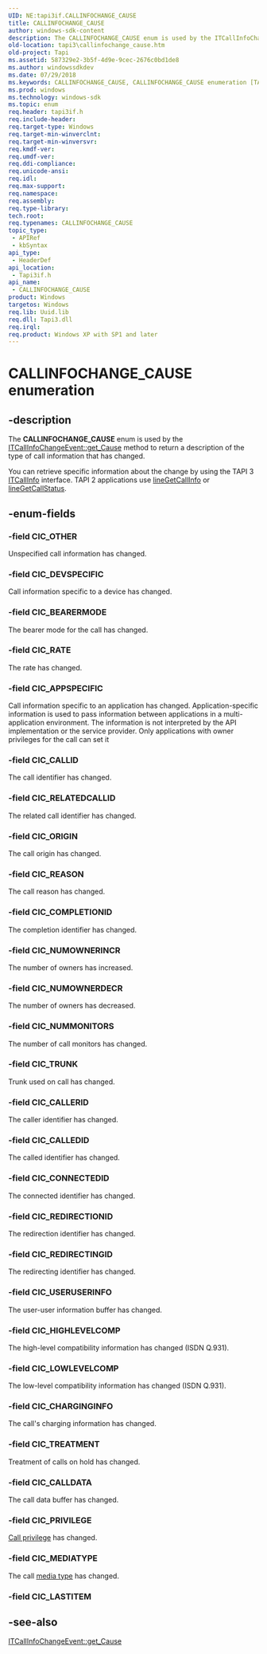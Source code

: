 ```yaml
---
UID: NE:tapi3if.CALLINFOCHANGE_CAUSE
title: CALLINFOCHANGE_CAUSE
author: windows-sdk-content
description: The CALLINFOCHANGE_CAUSE enum is used by the ITCallInfoChangeEvent::get_Cause method to return a description of the type of call information that has changed.
old-location: tapi3\callinfochange_cause.htm
old-project: Tapi
ms.assetid: 587329e2-3b5f-4d9e-9cec-2676c0bd1de8
ms.author: windowssdkdev
ms.date: 07/29/2018
ms.keywords: CALLINFOCHANGE_CAUSE, CALLINFOCHANGE_CAUSE enumeration [TAPI 2.2], CIC_APPSPECIFIC, CIC_BEARERMODE, CIC_CALLDATA, CIC_CALLEDID, CIC_CALLERID, CIC_CALLID, CIC_CHARGINGINFO, CIC_COMPLETIONID, CIC_CONNECTEDID, CIC_DEVSPECIFIC, CIC_HIGHLEVELCOMP, CIC_LOWLEVELCOMP, CIC_MEDIATYPE, CIC_NUMMONITORS, CIC_NUMOWNERDECR, CIC_NUMOWNERINCR, CIC_ORIGIN, CIC_OTHER, CIC_PRIVILEGE, CIC_RATE, CIC_REASON, CIC_REDIRECTINGID, CIC_REDIRECTIONID, CIC_RELATEDCALLID, CIC_TREATMENT, CIC_TRUNK, CIC_USERUSERINFO, _tapi3_callinfochange_cause, tapi3.callinfochange_cause, tapi3if/CALLINFOCHANGE_CAUSE, tapi3if/CIC_APPSPECIFIC, tapi3if/CIC_BEARERMODE, tapi3if/CIC_CALLDATA, tapi3if/CIC_CALLEDID, tapi3if/CIC_CALLERID, tapi3if/CIC_CALLID, tapi3if/CIC_CHARGINGINFO, tapi3if/CIC_COMPLETIONID, tapi3if/CIC_CONNECTEDID, tapi3if/CIC_DEVSPECIFIC, tapi3if/CIC_HIGHLEVELCOMP, tapi3if/CIC_LOWLEVELCOMP, tapi3if/CIC_MEDIATYPE, tapi3if/CIC_NUMMONITORS, tapi3if/CIC_NUMOWNERDECR, tapi3if/CIC_NUMOWNERINCR, tapi3if/CIC_ORIGIN, tapi3if/CIC_OTHER, tapi3if/CIC_PRIVILEGE, tapi3if/CIC_RATE, tapi3if/CIC_REASON, tapi3if/CIC_REDIRECTINGID, tapi3if/CIC_REDIRECTIONID, tapi3if/CIC_RELATEDCALLID, tapi3if/CIC_TREATMENT, tapi3if/CIC_TRUNK, tapi3if/CIC_USERUSERINFO
ms.prod: windows
ms.technology: windows-sdk
ms.topic: enum
req.header: tapi3if.h
req.include-header: 
req.target-type: Windows
req.target-min-winverclnt: 
req.target-min-winversvr: 
req.kmdf-ver: 
req.umdf-ver: 
req.ddi-compliance: 
req.unicode-ansi: 
req.idl: 
req.max-support: 
req.namespace: 
req.assembly: 
req.type-library: 
tech.root: 
req.typenames: CALLINFOCHANGE_CAUSE
topic_type:
 - APIRef
 - kbSyntax
api_type:
 - HeaderDef
api_location:
 - Tapi3if.h
api_name:
 - CALLINFOCHANGE_CAUSE
product: Windows
targetos: Windows
req.lib: Uuid.lib
req.dll: Tapi3.dll
req.irql: 
req.product: Windows XP with SP1 and later
---
```


# CALLINFOCHANGE_CAUSE enumeration


## -description


The 
<b>CALLINFOCHANGE_CAUSE</b> enum is used by the 
<a href="https://msdn.microsoft.com/c49a5624-8867-46c0-acf6-5e60667fc969">ITCallInfoChangeEvent::get_Cause</a> method to return a description of the type of call information that has changed.

You can retrieve specific information about the change by using the TAPI 3 
<a href="https://msdn.microsoft.com/5209d4a1-e05b-453e-8896-2dc71f0b9af0">ITCallInfo</a> interface. TAPI 2 applications use 
<a href="https://msdn.microsoft.com/e69722cb-9c45-4f1a-a855-64afa3c33276">lineGetCallInfo</a> or 
<a href="https://msdn.microsoft.com/88bcd211-0993-4703-b43f-4e0b93e3eb7e">lineGetCallStatus</a>.


## -enum-fields




### -field CIC_OTHER

Unspecified call information has changed.


### -field CIC_DEVSPECIFIC

Call information specific to a device has changed.


### -field CIC_BEARERMODE

The bearer mode for the call has changed.


### -field CIC_RATE

The rate has changed.


### -field CIC_APPSPECIFIC

Call information specific to an application has changed. Application-specific information is used to pass information between applications in a multi-application environment. The information is not interpreted by the API implementation or the service provider. Only applications with owner privileges for the call can set it


### -field CIC_CALLID

The call identifier has changed.


### -field CIC_RELATEDCALLID

The related call identifier has changed.


### -field CIC_ORIGIN

The call origin has changed.


### -field CIC_REASON

The call reason has changed.


### -field CIC_COMPLETIONID

The completion identifier has changed.


### -field CIC_NUMOWNERINCR

The number of owners has increased.


### -field CIC_NUMOWNERDECR

The number of owners has decreased.


### -field CIC_NUMMONITORS

The number of call monitors has changed.


### -field CIC_TRUNK

Trunk used on call has changed.


### -field CIC_CALLERID

The caller identifier has changed.


### -field CIC_CALLEDID

The called identifier has changed.


### -field CIC_CONNECTEDID

The connected identifier has changed.


### -field CIC_REDIRECTIONID

The redirection identifier has changed.


### -field CIC_REDIRECTINGID

The redirecting identifier has changed.


### -field CIC_USERUSERINFO

The user-user information buffer has changed.


### -field CIC_HIGHLEVELCOMP

The high-level compatibility information has changed (ISDN Q.931).


### -field CIC_LOWLEVELCOMP

The low-level compatibility information has changed (ISDN Q.931).


### -field CIC_CHARGINGINFO

The call's charging information has changed.


### -field CIC_TREATMENT

Treatment of calls on hold has changed.


### -field CIC_CALLDATA

The call data buffer has changed.


### -field CIC_PRIVILEGE


<a href="https://msdn.microsoft.com/a58b7e9e-696e-4421-9b31-1ba8afe6e03b">Call privilege</a> has changed.


### -field CIC_MEDIATYPE

The call 
<a href="https://msdn.microsoft.com/3e418c9a-a008-4b94-b5d2-7c2eccb3bf87">media type</a> has changed.


### -field CIC_LASTITEM




## -see-also




<a href="https://msdn.microsoft.com/c49a5624-8867-46c0-acf6-5e60667fc969">ITCallInfoChangeEvent::get_Cause</a>
 

 


